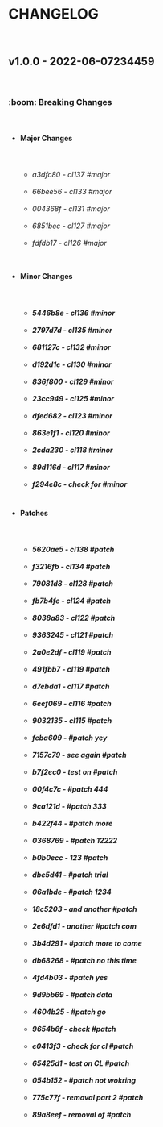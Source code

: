 <h1>CHANGELOG</h1><br><h2>v1.0.0 - 2022-06-07234459</h2><br><h3>:boom: Breaking Changes</h3> <ul><br><li><h4>Major Changes</h4></li><br> <ul><h6> <li><a fref='https://github.com/nostradini/git_beginner/commit/a3dfc80fb309b1cb6ac3f09a115838cc59e97abb cl137 #major'> a3dfc80 - cl137 #major </li><br> <li><a fref='https://github.com/nostradini/git_beginner/commit/66bee56339871724fc0e33a101194b13e9e9e745 cl133 #major'> 66bee56 - cl133 #major </li><br> <li><a fref='https://github.com/nostradini/git_beginner/commit/004368f6aada239362bf279de21055066ec1bb45 cl131 #major'> 004368f - cl131 #major </li><br> <li><a fref='https://github.com/nostradini/git_beginner/commit/6851bec1a85d189a43d868f2ae51a353eb415671 cl127 #major'> 6851bec - cl127 #major </li><br> <li><a fref='https://github.com/nostradini/git_beginner/commit/fdfdb17ee3097939b30e7645db8c42f4da2c5536 cl126 #major'> fdfdb17 - cl126 #major </li><br></h6></ul> <li><h4>Minor Changes</h4></li><br> <ul><h5> <li> 5446b8e - cl136 #minor </li><br> <li> 2797d7d - cl135 #minor </li><br> <li> 681127c - cl132 #minor </li><br> <li> d192d1e - cl130 #minor </li><br> <li> 836f800 - cl129 #minor </li><br> <li> 23cc949 - cl125 #minor </li><br> <li> dfed682 - cl123 #minor </li><br> <li> 863e1f1 - cl120 #minor </li><br> <li> 2cda230 - cl118 #minor </li><br> <li> 89d116d - cl117 #minor </li><br> <li> f294e8c - check for #minor </li><br></h5></ul> <li><h4>Patches</h4></li><br> <ul><h5> <li> 5620ae5 - cl138 #patch </li><br> <li> f3216fb - cl134 #patch </li><br> <li> 79081d8 - cl128 #patch </li><br> <li> fb7b4fe - cl124 #patch </li><br> <li> 8038a83 - cl122 #patch </li><br> <li> 9363245 - cl121 #patch </li><br> <li> 2a0e2df - cl119 #patch </li><br> <li> 491fbb7 - cl119 #patch </li><br> <li> d7ebda1 - cl117 #patch </li><br> <li> 6eef069 - cl116 #patch </li><br> <li> 9032135 - cl115 #patch </li><br> <li> feba609 - #patch yey </li><br> <li> 7157c79 - see again #patch </li><br> <li> b7f2ec0 - test on #patch </li><br> <li> 00f4c7c - #patch 444 </li><br> <li> 9ca121d - #patch 333 </li><br> <li> b422f44 - #patch more </li><br> <li> 0368769 - #patch 12222 </li><br> <li> b0b0ecc - 123 #patch </li><br> <li> dbe5d41 - #patch trial </li><br> <li> 06a1bde - #patch 1234 </li><br> <li> 18c5203 - and another #patch </li><br> <li> 2e6dfd1 - another #patch com </li><br> <li> 3b4d291 - #patch more to come </li><br> <li> db68268 - #patch no this time </li><br> <li> 4fd4b03 - #patch yes </li><br> <li> 9d9bb69 - #patch data </li><br> <li> 4604b25 - #patch go </li><br> <li> 9654b6f - check #patch </li><br> <li> e0413f3 - check for cl #patch </li><br> <li> 65425d1 - test on CL #patch </li><br> <li> 054b152 - #patch not wokring </li><br> <li> 775c77f - removal part 2 #patch </li><br> <li> 89a8eef - removal of #patch </li><br></h5></ul></ul>
